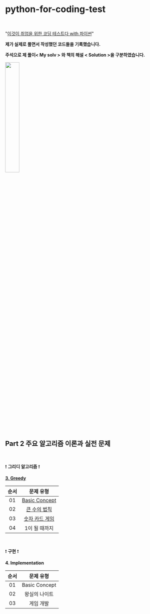 # python-for-coding-test

<br/>

"[이것이 취업을 위한 코딩 테스트다 with 파이썬](http://www.yes24.com/Product/Goods/91433923)"

**제가 실제로 풀면서 작성했던 코드들을 기록했습니다.**

**주석으로 제 풀이< My solv > 와 책의 해설 < Solution >을 구분하였습니다.**

<img src = "https://user-images.githubusercontent.com/97127994/209169984-f86433cf-7864-4688-96d4-2d115434b267.jpeg" width="30%" height="30%">


<br/>


## Part 2 주요 알고리즘 이론과 실전 문제

<br/>

:exclamation: **그리디 알고리즘** :exclamation:


**[3. Greedy](https://github.com/eric98040/python-for-coding-test/tree/main/Greedy)**


|       순서        |         문제 유형       |   
|:-----:|:-----:|
|01|[Basic Concept](https://github.com/eric98040/python-for-coding-test/blob/main/Greedy/Basic%20Concept.py)|
|02|[큰 수의 법칙](https://github.com/eric98040/python-for-coding-test/blob/main/Greedy/%ED%81%B0%20%EC%88%98%EC%9D%98%20%EB%B2%95%EC%B9%99.py)|
|03|[숫자 카드 게임](https://github.com/eric98040/python-for-coding-test/blob/main/Greedy/%EC%88%AB%EC%9E%90%20%EC%B9%B4%EB%93%9C%20%EA%B2%8C%EC%9E%84.py)|
|04|1이 될 때까지|


<br/>

:exclamation: **구현** :exclamation:

**4. Implementation**


|       순서        |         문제 유형       |   
|:-----:|:-----:|
|01|Basic Concept|
|02|왕실의 나이트|
|03|게임 개발|
